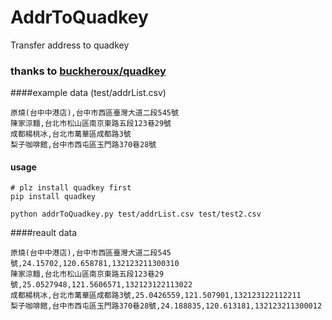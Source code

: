 # AddrToQuadkey
Transfer address to quadkey

### thanks to [buckheroux/quadkey](https://github.com/buckheroux/QuadKey)

####example data (test/addrList.csv)
```
原燒(台中中港店),台中市西區臺灣大道二段545號
陳家涼麵,台北市松山區南京東路五段123巷29號
成都楊桃冰,台北市萬華區成都路3號
梨子咖啡館,台中市西屯區玉門路370巷28號
```

#### usage

```shell
# plz install quadkey first
pip install quadkey
```

```shell
python addrToQuadkey.py test/addrList.csv test/test2.csv
```

####reault data
```
原燒(台中中港店),台中市西區臺灣大道二段545號,24.15702,120.658781,132123211300310
陳家涼麵,台北市松山區南京東路五段123巷29號,25.0527948,121.5606571,132123122113022
成都楊桃冰,台北市萬華區成都路3號,25.0426559,121.507901,132123122112211
梨子咖啡館,台中市西屯區玉門路370巷28號,24.188835,120.613181,132123211300012
```
